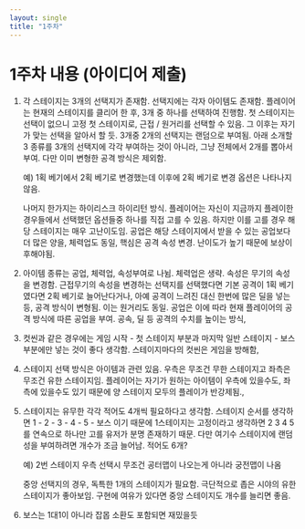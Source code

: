 ```yaml
---
layout: single
title: "1주차"
---
```


# 1주차 내용 (아이디어 제출)

1. 각 스테이지는 3개의 선택지가 존재함. 선택지에는 각자 아이템도 존재함. 플레이어는 현재의 스테이지를 클리어 한 후, 3개 중 하나를 선택하여 진행함. 첫 스테이지는 선택이 없으니 고정 첫 스테이지로, 근접 / 원거리를 선택할 수 있음. 그 이후는 자기가 맞는 선택을 알아서 할 듯. 3개중 2개의 선택지는 랜덤으로 부여됨. 아래 소개할 3 종류를 3개의 선택지에 각각 부여하는 것이 아니라, 그냥 전체에서 2개를 뽑아서 부여. 다만 이미 변형한 공격 방식은 제외함.

   예) 1획 베기에서 2획 베기로 변경했는데 이후에 2획 베기로 변경 옵션은 나타나지 않음.

   나머지 한가지는 하이리스크 하이리턴 방식. 플레이어는 자신이 지금까지 플레이한 경우들에서 선택했던 옵션들중 하나를 직접 고를 수 있음. 하지만 이를 고를 경우 해당 스테이지는 매우 고난이도임. 공업은 해당 스테이지에서 받을 수 있는 공업보다 더 많은 양을, 체력업도 동일, 핵심은 공격 속성 변경. 난이도가 높기 때문에 보상이 후해야됨.

2. 아이템 종류는 공업, 체력업, 속성부여로 나뉨. 체력업은 생략. 속성은 무기의 속성을 변경함. 근접무기의 속성을 변경하는 선택지를 선택했다면 기본 공격이 1획 베기였다면 2획 베기로 늘어난다거나, 아예 공격이 느려진 대신 한번에 많은 딜을 넣는 등, 공격 방식이 변형됨. 이는 원거리도 동일. 공업은 이에 따라 현재 플레이어의 공격 방식에 따른 공업을 부여. 공속, 딜 등 공격의 수치를 높이는 방식,

3. 컷씬과 같은 경우에는 게임 시작 - 첫 스테이지 부분과 마지막 일반 스테이지 - 보스 부분에만 넣는 것이 좋다 생각함. 스테이지마다의 컷씬은 게임을 방해함,

4. 스테이지 선택 방식은 아이템과 관련 있음. 우측은 무조건 무한 스테이지고 좌측은 무조건 유한 스테이지임. 플레이어는 자기가 원하는 아이템이 우측에 있을수도, 좌측에 있을수도 있기 때문에 양 스테이지 모두의 플레이가 반강제됨.,

5. 스테이지는 유무한 각각 적어도 4개씩 필요하다고 생각함. 스테이지 순서를 생각하면 1 - 2 - 3 - 4 - 5 - 보스 이기 때문에 1스테이지는 고정이라고 생각하면 2 3 4 5 를 연속으로 하나만 고를 유저가 분명 존재하기 때문. 다만 여기수 스테이지에 랜덤성을 부여하려면 개수가 조금 늘어남. 적어도 6개?

   예) 2번 스테이지 우측 선택시 무조건 공터맵이 나오는게 아니라 궁전맵이 나옴

   중앙 선택지의 경우, 독특한 1개의 스테이지가 필요함. 극단적으로 좁은 시야의 유한 스테이지가 좋아보임. 구현에 여유가 있다면 중앙 스테이지도 개수를 늘리면 좋음.

6. 보스는 1대1이 아니라 잡몹 소환도 포함되면 재밌을듯
